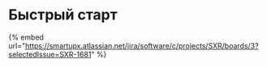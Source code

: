 # Быстрый старт

{% embed url="https://smartupx.atlassian.net/jira/software/c/projects/SXR/boards/3?selectedIssue=SXR-1681" %}
